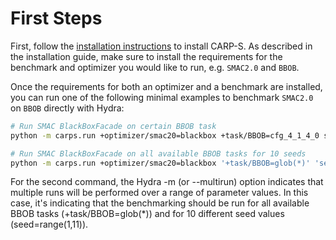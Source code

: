 # First Steps

First, follow the [installation instructions](../installation.md) to install CARP-S. As described
in the installation guide, make sure to install the requirements for the benchmark and optimizer
you would like to run, e.g. `SMAC2.0` and `BBOB`.

Once the requirements for both an optimizer and a benchmark are installed, you can run one of 
the following minimal examples to benchmark `SMAC2.0` on `BBOB` directly with Hydra:

```bash
# Run SMAC BlackBoxFacade on certain BBOB task
python -m carps.run +optimizer/smac20=blackbox +task/BBOB=cfg_4_1_4_0 seed=1 task.optimization_resources.n_trials=25

# Run SMAC BlackBoxFacade on all available BBOB tasks for 10 seeds
python -m carps.run +optimizer/smac20=blackbox '+task/BBOB=glob(*)' 'seed=range(1,11)' -m
```

For the second command, the Hydra -m (or --multirun) option indicates that multiple runs will be 
performed over a range of parameter values. In this case, it's indicating that the benchmarking
should be run for all available BBOB tasks (+task/BBOB=glob(*)) and for 10 different 
seed values (seed=range(1,11)).